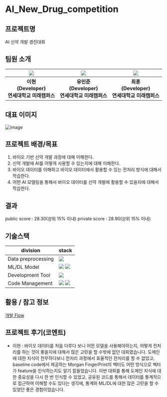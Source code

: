 # AI_New_Drug_competition

## 프로젝트명
AI 신약 개발 경진대회

## 팀원 소개

| ![](https://github.com/LEE-Hyeon0771.png) | ![](https://github.com/joon56.png) | ![](https://github.com/hoon10.png) |
| :--------------------------------------: | :--------------------------------------: | :--------------------------------------: |
|             **이현<br>(Developer)<br>연세대학교 미래캠퍼스**              |             **유민준<br>(Developer)<br>연세대학교 미래캠퍼스**              |             **최훈<br>(Developer)<br>연세대학교 미래캠퍼스**              |

## 대표 이미지
![image](https://github.com/LEE-hyeon0771/AI_New_Drug_competition/assets/84756586/f6d5146f-3f4d-4b7b-915a-781f45920c1b)

## 프로젝트 배경/목표
1. 바이오 기반 신약 개발 과정에 대해 이해한다.
2. 신약 개발에 AI를 어떻게 사용할 수 있는지에 대해 이해한다.
3. 바이오 데이터를 이해하고 바이오 데이터에서 활용할 수 있는 전처리 방식에 대해서 학습한다.
4. 어떤 AI 모델링을 통해서 바이오 데이터를 신약 개발에 활용할 수 있을지에 대해서 학습한다.

## 결과
public score : 28.30(상위 15% 이내)
private score : 28.90(상위 15% 이내)

## 기술스택
| division        | stack                                                                                                                                                                                                                                                                                                       |
| --------------- | ----------------------------------------------------------------------------------------------------------------------------------------------------------------------------------------------------------------------------------------------------------------------------------------------------------- |
| Data preprocessing      | <img src="https://img.shields.io/badge/python-1572B6?sytle=flat&logo=pythonk&logoColor=white"> |
| ML/DL Model        | <img src="https://img.shields.io/badge/RandomForest-181717?sytle=flat&logo=randomforest&logoColor=white"> <img src="https://img.shields.io/badge/GCN-181717?sytle=flat&logo=GCN&logoColor=white"> |
| Development Tool |  <img src="https://img.shields.io/badge/python-1572B6?sytle=flat&logo=pythonk&logoColor=white">|
| Code Management | <img src="https://img.shields.io/badge/git-F05032?style=flat&logo=git&logoColor=black"> <img src="https://img.shields.io/badge/github-181717?style=flat&logo=github&logoColor=black"> |

## 활용 / 참고 정보
[개발 Flow](https://www.notion.so/AI-1a45c9a103a14b2f8ea4b8151d7bec06)

## 프로젝트 후기(코멘트)
- 이현 : 바이오 데이터를 처음 다루다 보니 어떤 모델을 사용해야하는지, 어떻게 전처리를 하는 것이 좋을지에 대해서 많은 고민을 할 수밖에 없던 대회였습니다. 도메인에 대한 지식이 전무하다보니 전처리 과정에서 효율적인 전처리를 할 수 없었고, baseline code에서 제공하는 Morgan FingerPrint의 벡터도 어떤 방식으로 벡터가 feature을 인식하는지도 알기 힘들었습니다. 이번 대회를 통해 도메인 지식에 대한 중요성을 다시 한 번 인식할 수 있었고, 공유된 코드를 통해서 데이터를 통계적으로 접근하여 이해할 수도 있다는 생각에, 통계와 ML/DL에 대한 많은 고민을 할 수 있었던 좋은 경험이었습니다. 
